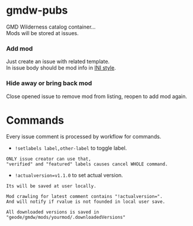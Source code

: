 # gmdw-pubs
GMD Wilderness catalog container...<br>
Mods will be stored at issues.

### Add mod
Just create an issue with related template.<br>
In issue body should be mod info in [INI style](https://en.wikipedia.org/wiki/INI_file).

### Hide away or bring back mod
Close opened issue to remove mod from listing, reopen to add mod again.

# Commands
Every issue comment is processed by workflow for commands.

- `!setlabels label,other-label` to toggle label.
```
ONLY issue creator can use that, 
"verified" and "featured" labels causes cancel WHOLE command.
```
- `!actualversion=v1.1.0` to set actual version. 
```
Its will be saved at user locally.

Mod crawling for latest comment contains "!actualversion=".
And will notify if rvalue is not founded in local user save.

All downloaded versions is saved in 
"geode/gmdw/mods/yourmod/.downloadedVersions"
```
